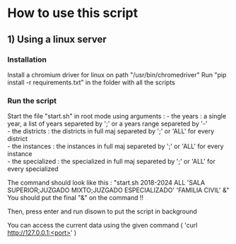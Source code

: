 <h1>How to use this script</h1>
<h2>1) Using a linux server</h2>
<h3>Installation</h3>
Install a chromium driver for linux on path "/usr/bin/chromedriver"
Run "pip install -r requirements.txt" in the folder with all the scripts
<h3>Run the script</h3>
Start the file "start.sh" in root mode using arguments : 
  - the years : a single year, a list of years separeted by ';' or a years range separeted by '-' <br>
  - the districts : the districts in full maj separeted by ';' or 'ALL' for every district <br>
  - the instances : the instances in full maj separeted by ';' or 'ALL' for every instance <br>
  - the specialized : the specialized in full maj separeted by ';' or 'ALL' for every specialized <br>

The command should look like this : "start.sh 2018-2024 ALL 'SALA SUPERIOR;JUZGADO MIXTO;JUZGADO ESPECIALIZADO' 'FAMILIA CIVIL' &" <br>
You should put the final "&" on the command !!

Then, press enter and run disown to put the script in background<br>

You can access the current data using the given command ( 'curl http://127.0.0.1:<port>' )
